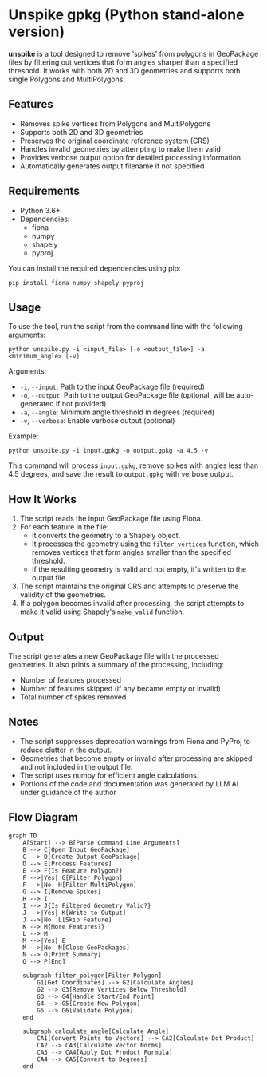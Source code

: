 # Unspike gpkg (Python stand-alone version)

**unspike** is a tool designed to remove 'spikes' from polygons in GeoPackage files by filtering out vertices that form angles sharper than a specified threshold. It works with both 2D and 3D geometries and supports both single Polygons and MultiPolygons.

## Features

- Removes spike vertices from Polygons and MultiPolygons
- Supports both 2D and 3D geometries
- Preserves the original coordinate reference system (CRS)
- Handles invalid geometries by attempting to make them valid
- Provides verbose output option for detailed processing information
- Automatically generates output filename if not specified

## Requirements

- Python 3.6+
- Dependencies:
  - fiona
  - numpy
  - shapely
  - pyproj

You can install the required dependencies using pip:

```
pip install fiona numpy shapely pyproj
```

## Usage

To use the tool, run the script from the command line with the following arguments:

```
python unspike.py -i <input_file> [-o <output_file>] -a <minimum_angle> [-v]
```

Arguments:
- `-i`, `--input`: Path to the input GeoPackage file (required)
- `-o`, `--output`: Path to the output GeoPackage file (optional, will be auto-generated if not provided)
- `-a`, `--angle`: Minimum angle threshold in degrees (required)
- `-v`, `--verbose`: Enable verbose output (optional)

Example:
```
python unspike.py -i input.gpkg -o output.gpkg -a 4.5 -v
```

This command will process `input.gpkg`, remove spikes with angles less than 4.5 degrees, and save the result to `output.gpkg` with verbose output.

## How It Works

1. The script reads the input GeoPackage file using Fiona.
2. For each feature in the file:
   - It converts the geometry to a Shapely object.
   - It processes the geometry using the `filter_vertices` function, which removes vertices that form angles smaller than the specified threshold.
   - If the resulting geometry is valid and not empty, it's written to the output file.
3. The script maintains the original CRS and attempts to preserve the validity of the geometries.
4. If a polygon becomes invalid after processing, the script attempts to make it valid using Shapely's `make_valid` function.

## Output

The script generates a new GeoPackage file with the processed geometries. It also prints a summary of the processing, including:
- Number of features processed
- Number of features skipped (if any became empty or invalid)
- Total number of spikes removed

## Notes

- The script suppresses deprecation warnings from Fiona and PyProj to reduce clutter in the output.
- Geometries that become empty or invalid after processing are skipped and not included in the output file.
- The script uses numpy for efficient angle calculations.
- Portions of the code and documentation was generated by LLM AI under guidance of the author

## Flow Diagram

```mermaid
graph TD
    A[Start] --> B[Parse Command Line Arguments]
    B --> C[Open Input GeoPackage]
    C --> D[Create Output GeoPackage]
    D --> E[Process Features]
    E --> F{Is Feature Polygon?}
    F -->|Yes| G[Filter Polygon]
    F -->|No| H[Filter MultiPolygon]
    G --> I[Remove Spikes]
    H --> I
    I --> J{Is Filtered Geometry Valid?}
    J -->|Yes| K[Write to Output]
    J -->|No| L[Skip Feature]
    K --> M{More Features?}
    L --> M
    M -->|Yes| E
    M -->|No| N[Close GeoPackages]
    N --> O[Print Summary]
    O --> P[End]

    subgraph filter_polygon[Filter Polygon]
        G1[Get Coordinates] --> G2[Calculate Angles]
        G2 --> G3[Remove Vertices Below Threshold]
        G3 --> G4[Handle Start/End Point]
        G4 --> G5[Create New Polygon]
        G5 --> G6[Validate Polygon]
    end

    subgraph calculate_angle[Calculate Angle]
        CA1[Convert Points to Vectors] --> CA2[Calculate Dot Product]
        CA2 --> CA3[Calculate Vector Norms]
        CA3 --> CA4[Apply Dot Product Formula]
        CA4 --> CA5[Convert to Degrees]
    end
```